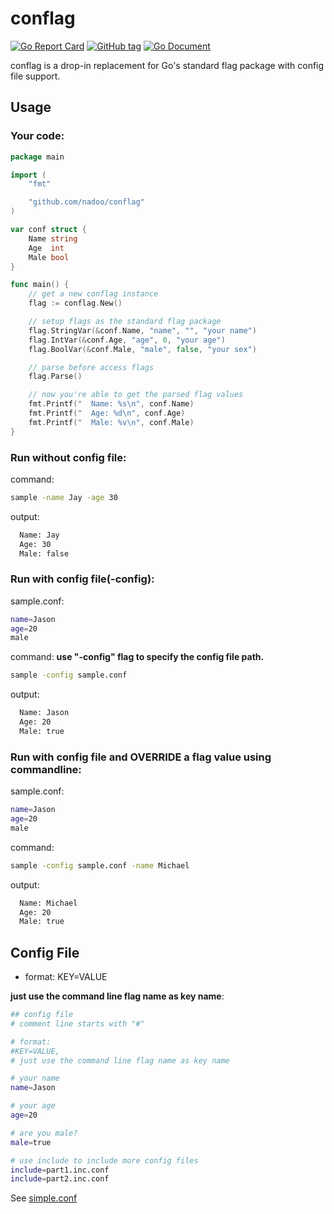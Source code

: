 # conflag

[![Go Report Card](https://goreportcard.com/badge/github.com/nadoo/conflag?style=flat-square)](https://goreportcard.com/report/github.com/nadoo/conflag)
[![GitHub tag](https://img.shields.io/github/v/tag/nadoo/conflag.svg?sort=semver&style=flat-square)](https://github.com/nadoo/conflag/releases)
[![Go Document](https://img.shields.io/badge/go-document-blue.svg?style=flat-square)](http://godoc.org/github.com/nadoo/conflag)

conflag is a drop-in replacement for Go's standard flag package with config file support.

## Usage

### Your code:
```Go
package main

import (
	"fmt"

	"github.com/nadoo/conflag"
)

var conf struct {
	Name string
	Age  int
	Male bool
}

func main() {
	// get a new conflag instance
	flag := conflag.New()

	// setup flags as the standard flag package
	flag.StringVar(&conf.Name, "name", "", "your name")
	flag.IntVar(&conf.Age, "age", 0, "your age")
	flag.BoolVar(&conf.Male, "male", false, "your sex")

	// parse before access flags
	flag.Parse()

	// now you're able to get the parsed flag values
	fmt.Printf("  Name: %s\n", conf.Name)
	fmt.Printf("  Age: %d\n", conf.Age)
	fmt.Printf("  Male: %v\n", conf.Male)
}
```

### Run without config file:
command:
```bash
sample -name Jay -age 30
```
output:
```bash
  Name: Jay
  Age: 30
  Male: false
```

### Run with config file(-config):
sample.conf:
```bash
name=Jason
age=20
male
```
command: **use "-config" flag to specify the config file path.**
```bash
sample -config sample.conf
```
output:
```bash
  Name: Jason
  Age: 20
  Male: true
```

### Run with config file and OVERRIDE a flag value using commandline:
sample.conf:
```bash
name=Jason
age=20
male
```
command:
```bash
sample -config sample.conf -name Michael
```
output:
```bash
  Name: Michael
  Age: 20
  Male: true
```

## Config File
- format: KEY=VALUE

**just use the command line flag name as key name**:

```bash
## config file
# comment line starts with "#"

# format:
#KEY=VALUE, 
# just use the command line flag name as key name

# your name
name=Jason

# your age
age=20

# are you male?
male=true

# use include to include more config files
include=part1.inc.conf
include=part2.inc.conf
```
See [simple.conf](examples/simple/simple.conf)